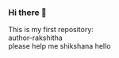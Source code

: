 ### Hi there 👋

This is my first repository:
<br>
author-rakshitha
<br>
please help me
shikshana
hello
